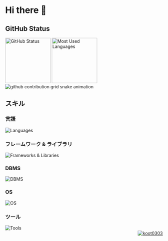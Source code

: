 <h1>Hi there 👋</h1>

<div>
    <h2>GitHub Status</h2>
        <img height="145px" src="https://github-profile-summary-cards.vercel.app/api/cards/profile-details?username=koot0303&theme=dark" alt="GitHub Status">
        <img height="145px" src="https://github-readme-stats.vercel.app/api/top-langs/?username=koot0303&layout=compact&theme=dark" alt="Most Used Languages">
        <img src="https://raw.githubusercontent.com/koot0303/koot0303/output/github-contribution-grid-snake.svg" alt="github contribution grid snake animation">
</div>

<div>
    <h2>スキル</h2>
        <h3>言語</h3>
            <img align="top"src="https://skillicons.dev/icons?i=python,javascript,html,css" alt="Languages">
        <h3>フレームワーク & ライブラリ</h3>
            <img src="https://skillicons.dev/icons?i=django,flask,vuejs,nodejs" alt="Frameworks & Libraries">
        <h3>DBMS</h3>
            <img src="https://skillicons.dev/icons?i=mysql,sqlite" alt="DBMS">
        <h3>OS</h3>
            <img src="https://skillicons.dev/icons?i=windows,linux,raspberrypi" alt="OS">
        <h3>ツール</h3>
            <img src="https://skillicons.dev/icons?i=git,github,vscode" alt="Tools">
</div>

<div align="right">
    <a href="https://github.com/koot0303/">
        <img src="https://komarev.com/ghpvc/?username=koot0303" alt="koot0303">
    </a>
</div>
